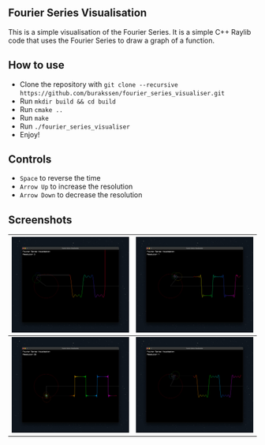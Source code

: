 ## Fourier Series Visualisation

This is a simple visualisation of the Fourier Series. It is a simple C++ Raylib code that uses the Fourier Series to draw a graph of a function.

## How to use

- Clone the repository with `git clone --recursive https://github.com/burakssen/fourier_series_visualiser.git`
- Run `mkdir build && cd build`
- Run `cmake ..`
- Run `make`
- Run `./fourier_series_visualiser`
- Enjoy!

## Controls

- `Space` to reverse the time
- `Arrow Up` to increase the resolution
- `Arrow Down` to decrease the resolution

## Screenshots

| ![Screenshot 1](screenshots/1.png) | ![Screenshot 2](screenshots/2.png) |
| ---------------------------------- | ---------------------------------- |
| ![Screenshot 3](screenshots/3.png) | ![Screenshot 4](screenshots/4.png) |
